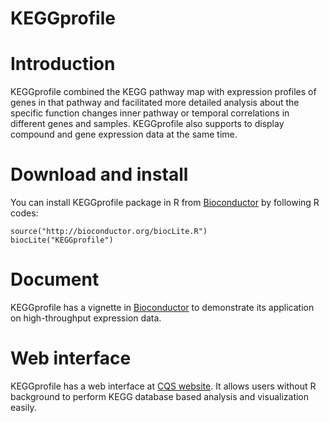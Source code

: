 KEGGprofile
============

# Introduction #
KEGGprofile combined the KEGG pathway map with expression
profiles of genes in that pathway and facilitated more detailed analysis
about the specific function changes inner pathway or temporal correlations
in different genes and samples. KEGGprofile also supports to display compound and gene expression data at the same time.

# Download and install #
You can install KEGGprofile package in R from [Bioconductor](http://bioconductor.org/packages/release/bioc/html/KEGGprofile.html) by following R codes:

    source("http://bioconductor.org/biocLite.R")
    biocLite("KEGGprofile")

# Document #
KEGGprofile has a vignette in [Bioconductor](http://bioconductor.org/packages/release/bioc/vignettes/KEGGprofile/inst/doc/KEGGprofile.pdf) to demonstrate its application on high-throughput expression data.

# Web interface #
KEGGprofile has a web interface at [CQS website](https://cqs.mc.vanderbilt.edu/shiny/KEGGprofile/). It allows users without R background to perform KEGG database based analysis and visualization easily.